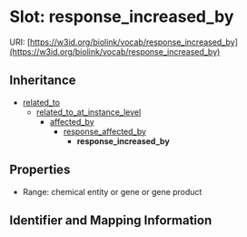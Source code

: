 # Slot: response_increased_by

URI: [https://w3id.org/biolink/vocab/response_increased_by](https://w3id.org/biolink/vocab/response_increased_by)




## Inheritance

* [related_to](related_to.md)
    * [related_to_at_instance_level](related_to_at_instance_level.md)
        * [affected_by](affected_by.md)
            * [response_affected_by](response_affected_by.md)
                * **response_increased_by**



## Properties

 * Range: chemical entity or gene or gene product



## Identifier and Mapping Information





